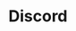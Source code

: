 # Discord
<!-- <a href="https://discord.com/users/804712098625486848"><img src="https://discord.c99.nl/widget/theme-2/804712098625486848.png"></a>
<br><br> -- >
<a href="https://discord.com/users/804712098625486848"><img src="https://api.night0721.xyz/api/v1/rpc/804712098625486848"></a>

# Github
<a href="https://github.com/hcs1219"><img src="https://github-readme-stats.vercel.app/api/top-langs?username=hcs1219&layout=compact"></a>

